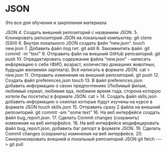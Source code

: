 # JSON
Это все для обучения и закрпления материала

JSON
 4. Создать внешний репозиторий c названием JSON. 
 5. Клонировать репозиторий JSON на локальный компьютер. git clone (SSH)
 6. Внутри локального JSON создать файл “new.json”. touch new.json
 7. Добавить файл под гит. git add
 8. Закоммитить файл. git commit -m "text"
 9. Отправить файл на внешний GitHub репозиторий. git push
 10. Отредактировать содержание файла “new.json” - написать информацию о себе (ФИО, возраст, количество домашних животных, будущая желаемая зарплата). Всё написать в формате JSON. cat > new.json
 11. Отправить изменения на внешний репозиторий. git push
 12. Создать файл preferences.json touch 
 13. В файл preferences.json добавить информацию о своих предпочтениях (Любимый фильм, любимый сериал, любимая еда, любимое время года, сторона которую хотели бы посетить) в формате JSON. cat > 
 14. Создать файл sklls.json добавить информацию о скиллах которые будут изучены на курсе в формате JSON touch skills.json
 15. Отправить сразу 2 файла на внешний репозиторий. git commit -am "some text"
 16. На веб интерфейсе создать файл bug_report.json.
 17. Сделать Commit changes (сохранить) изменения на веб интерфейсе.
 18. На веб интерфейсе модифицировать файл bug_report.json, добавить баг репорт в формате JSON.
 19. Сделать Commit changes (сохранить) изменения на веб интерфейсе.
 20. Синхронизировать внешний и локальный репозиторий JSON git fetch ---> git pull
